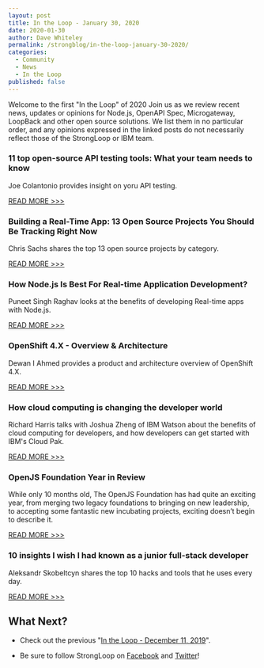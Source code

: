 ```yaml
---
layout: post
title: In the Loop - January 30, 2020
date: 2020-01-30
author: Dave Whiteley
permalink: /strongblog/in-the-loop-january-30-2020/
categories:
  - Community
  - News
  - In the Loop
published: false
---
```


Welcome to the first "In the Loop" of 2020 Join us as we review recent news, updates or opinions for Node.js, OpenAPI Spec, Microgateway, LoopBack and other open source solutions. We list them in no particular order, and any opinions expressed in the linked posts do not necessarily reflect those of the StrongLoop or IBM team.
<!--more-->

### 11 top open-source API testing tools: What your team needs to know

Joe Colantonio provides insight on yoru API testing.

[READ MORE >>>](https://techbeacon.com/app-dev-testing/11-top-open-source-api-testing-tools-what-your-team-needs-know)

### Building a Real-Time App: 13 Open Source Projects You Should Be Tracking Right Now

Chris Sachs shares the top 13 open source projects by category.

[READ MORE >>>](https://devops.com/building-a-real-time-app-13-open-source-projects-you-should-be-tracking-right-now/)

### How Node.js Is Best For Real-time Application Development?

Puneet Singh Raghav looks at the benefits of developing Real-time apps with Node.js.

[READ MORE >>>](https://www.whatech.com/mobile-apps/blog/629680-how-node-js-is-best-for-real-time-application-development)

### OpenShift 4.X - Overview & Architecture

Dewan I Ahmed provides a product and architecture overview of OpenShift 4.X. 

[READ MORE >>>](https://www.linkedin.com/pulse/openshift-4x-overview-architecture-dewan-i-ahmed/)

### How cloud computing is changing the developer world

Richard Harris talks with Joshua Zheng of IBM Watson about the benefits of cloud computing for developers, and how developers can get started with IBM's Cloud Pak. 

[READ MORE >>>](https://appdevelopermagazine.com/how-cloud-computing-is-changing-the-developer-world/)

### OpenJS Foundation Year in Review

While only 10 months old, The OpenJS Foundation has had quite an exciting year, from merging two legacy foundations to bringing on new leadership, to accepting some fantastic new incubating projects, exciting doesn’t begin to describe it.

[READ MORE >>>](https://openjsf.org/blog/2019/12/26/openjs-foundation-year-in-review/)

### 10 insights I wish I had known as a junior full-stack developer 

Aleksandr Skobeltcyn shares the top 10 hacks and tools that he uses every day. 

[READ MORE >>>](https://dev.to/skobak/10-insights-i-wish-i-had-known-as-a-junior-full-stack-developer-11kc)

## What Next?

* Check out the previous "[In the Loop - December 11, 2019](https://strongloop.com/strongblog/in-the-loop-december-11-2019/)".

* Be sure to follow StrongLoop on [Facebook](https://www.facebook.com/strongloop/) and [Twitter](https://twitter.com/StrongLoop)!
